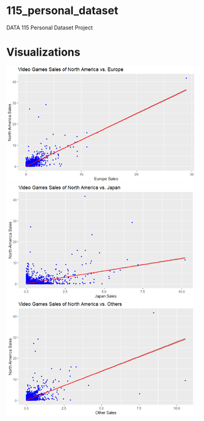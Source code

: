 # 115_personal_dataset
DATA 115 Personal Dataset Project

# Visualizations
<img src= "https://github.com/CheweezyTy/115_personal_dataset/blob/main/NAvsEUScatterPlot.png">

<img src="https://github.com/CheweezyTy/115_personal_dataset/blob/main/NAvsJPScatterPlot.png">

<img src="https://github.com/CheweezyTy/115_personal_dataset/blob/main/NAvsOthersScatterPlot.png">

